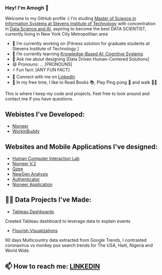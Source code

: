 ### Hey! I'm Amogh 👋

Welcome to my GitHub profile :)
I'm studing [Master of Science in Information Systems at Stevens Institute of Technology](https://www.stevens.edu/school-business/masters-programs/information-systems) with concentration in [Data Science and AI](https://stevens.smartcatalogiq.com/2022-2023/Academic-Catalog/School-of-Business/Graduate-Programs/Master-of-Science-in-Business-Intelligence-and-Analytics-BIA), aspiring to become the best DATA SCIENTIST, currently living in New York City Metropolitian area

- 🔭 I’m currently working on [Fitness solution for graduate students at Stevens Institute of Technology ]
- 🌱 I’m currently learning [Knowledge-Based AI: Cognitive Systems](https://www.udacity.com/course/knowledge-based-ai-cognitive-systems--ud409)
- 💬 Ask me about designing [Data Driven Human-Centered Solutions]
- 😄 Pronouns: ... [PRONOUNS]
- ⚡ Fun fact: [ANY FUN FACT]
- 🤝 Connect with me on [LinkedIn](https://www.linkedin.com/in/amoghkokari/)
- 🎈 In my free time, I like to Read Books 📚, Play Ping pong 🏓 and walk 🚶‍♂️

This is where I keep my code and projects. Feel free to look around and contact me if you have questions.

## Webistes I've Developed:

- [Nioneer](https://www.nioneer.com)
- [WorkinBuddy](http://workinbuddy.com)

## Websites and Mobile Applications I've designed:

- [Human Computer Interaction Lab](https://www.figma.com/proto/NT0i0Lx5zegnNuJArNAMWS/StevensHCI?node-id=1%3A2&starting-point-node-id=1%3A2)
- [Nioneer V.2](https://www.figma.com/proto/LzOZNJ2rKPeGM7xzjn9vrE/Untitled?node-id=1%3A2)
- [Qzee](https://www.figma.com/proto/AuFRUijarfTwSzMDBsoin3/Qzeee?node-id=0%3A3&scaling=scale-down&page-id=0%3A1&starting-point-node-id=11%3A2)
- [NewGen Analysis](https://www.figma.com/proto/YWytkthtZJxeRyecV2cI2s/NGA?node-id=11%3A5&scaling=scale-down&page-id=11%3A0&starting-point-node-id=39%3A76&show-proto-sidebar=1)
- [Authenticator](https://www.figma.com/proto/UnCjKfv9U8qaThBja217a9/Authenticator?node-id=7%3A194&scaling=min-zoom&page-id=0%3A1)
- [Nioneer Application](https://www.figma.com/proto/BjfEVzu7iWSEQ7ZtsHQvZ0/UI?node-id=1%3A25&scaling=scale-down&page-id=0%3A1&starting-point-node-id=1%3A5)

## 👨‍💻 Data Projects I've Made:

- [Tableau Dashboards](https://public.tableau.com/app/profile/amoghkokari)

Created Tableau dashboard to leverage data to explain events

- [Flourish Visualizations](https://public.flourish.studio/visualisation/10860806/)

90 days Multicountry data extracted from Google Trends, I contrasted coronavirus vs monkey pox search trends for The USA, Haiti, Nigeria and World Wide.

## 📫 How to reach me: [LINKEDIN](https://www.linkedin.com/in/amoghkokari/)
